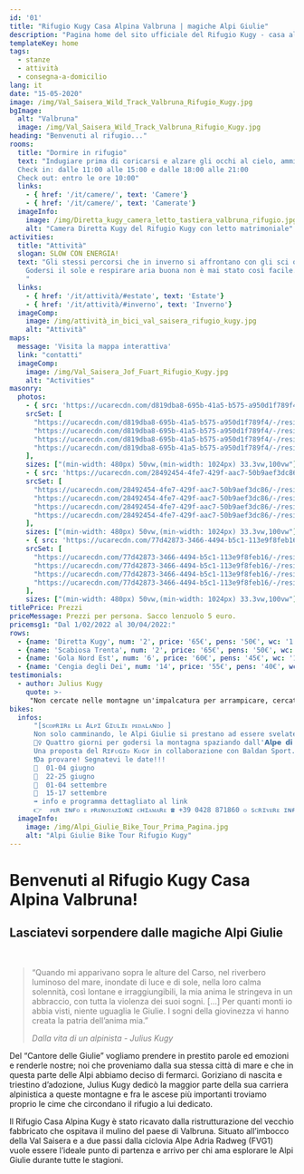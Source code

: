 ```yaml
---
id: '01'
title: "Rifugio Kugy Casa Alpina Valbruna | magiche Alpi Giulie"
description: "Pagina home del sito ufficiale del Rifugio Kugy - casa alpina - Valbruna (UD) situato nelle magiche Alpi Giulie"
templateKey: home
tags:
  - stanze
  - attività
  - consegna-a-domicilio
lang: it
date: "15-05-2020"
image: /img/Val_Saisera_Wild_Track_Valbruna_Rifugio_Kugy.jpg
bgImage:
  alt: "Valbruna"
  image: /img/Val_Saisera_Wild_Track_Valbruna_Rifugio_Kugy.jpg
heading: "Benvenuti al rifugio..."
rooms:
  title: "Dormire in rifugio"
  text: "Indugiare prima di coricarsi e alzare gli occhi al cielo, ammirare tutte le stelle invisibili dalla città, addormentarsi nel silenzio calmante di un piccolo paese di montagna, risvegliarsi e ricordare che ad aspettarvi lì fuori ci sono la bellezza dei prati fioriti in estate e il candore delle cime innevate durante l’inverno. Questi sono solo alcuni dei motivi che rendono il Rifugio Kugy un luogo speciale dove pernottare. Caratteristica delle nostre stanze è la semplicità. L’assenza di televisori e musica in sottofondo è una nostra scelta consapevole che vi consentirà di ritrovare il piacere del silenzio e il calore dello stare in compagnia.
  Check in: dalle 11:00 alle 15:00 e dalle 18:00 alle 21:00
  Check out: entro le ore 10:00"
  links:
    - { href: '/it/camere/', text: 'Camere'}
    - { href: '/it/camere/', text: 'Camerate'}
  imageInfo:
    image: /img/Diretta_kugy_camera_letto_tastiera_valbruna_rifugio.jpg
    alt: "Camera Diretta Kugy del Rifugio Kugy con letto matrimoniale"
activities:
  title: "Attività"
  slogan: SLOW CON ENERGIA!
  text: "Gli stessi percorsi che in inverno si affrontano con gli sci o con le ciaspole, in estate si trasformano in sentieri perfetti per il trekking, il nordic walking o la mountain bike.
    Godersi il sole e respirare aria buona non è mai stato così facile.
    "
  links:
    - { href: '/it/attività/#estate', text: 'Estate'}
    - { href: '/it/attività/#inverno', text: 'Inverno'}
  imageComp:
    image: /img/attività_in_bici_val_saisera_rifugio_kugy.jpg
    alt: "Attività"
maps:
  message: 'Visita la mappa interattiva'
  link: "contatti"
  imageComp:
    image: /img/Val_Saisera_Jof_Fuart_Rifugio_Kugy.jpg
    alt: "Activities"
masonry:
  photos:
    - { src: 'https://ucarecdn.com/d819dba8-695b-41a5-b575-a950d1f789f4/camerata_Rifugio_Kugy.jpg',
    srcSet: [
      "https://ucarecdn.com/d819dba8-695b-41a5-b575-a950d1f789f4/-/resize/500x/ 500w",
      "https://ucarecdn.com/d819dba8-695b-41a5-b575-a950d1f789f4/-/resize/800x/ 800w",
      "https://ucarecdn.com/d819dba8-695b-41a5-b575-a950d1f789f4/-/resize/1024x/ 1024w",
      "https://ucarecdn.com/d819dba8-695b-41a5-b575-a950d1f789f4/-/resize/1200x/ 1200w"
    ],
    sizes: ["(min-width: 480px) 50vw,(min-width: 1024px) 33.3vw,100vw"], width: 4, height: 3, link: '/it/camere/#bigrooms', alt: 'camerata', title: 'La camerata' }
    - { src: 'https://ucarecdn.com/28492454-4fe7-429f-aac7-50b9aef3dc86/camera_6_persone_Rifugio_Kugy.jpg',
    srcSet: [
      "https://ucarecdn.com/28492454-4fe7-429f-aac7-50b9aef3dc86/-/resize/500x/ 500w",
      "https://ucarecdn.com/28492454-4fe7-429f-aac7-50b9aef3dc86/-/resize/800x/ 800w",
      "https://ucarecdn.com/28492454-4fe7-429f-aac7-50b9aef3dc86/-/resize/1024x/ 1024w",
      "https://ucarecdn.com/28492454-4fe7-429f-aac7-50b9aef3dc86/-/resize/1200x/ 1200w"
    ],
    sizes: ["(min-width: 480px) 50vw,(min-width: 1024px) 33.3vw,100vw"], width: 4, height: 3, link: '/it/camere/#rooms', alt: 'Camera 6 persone', title: 'Camera 6 persone' }
    - { src: 'https://ucarecdn.com/77d42873-3466-4494-b5c1-113e9f8feb16/Diretta_kugy_camera_armadio_legno_valbruna_rifugio_up.jpg',
    srcSet: [
      "https://ucarecdn.com/77d42873-3466-4494-b5c1-113e9f8feb16/-/resize/500x/ 500w",
      "https://ucarecdn.com/77d42873-3466-4494-b5c1-113e9f8feb16/-/resize/800x/ 800w",
      "https://ucarecdn.com/77d42873-3466-4494-b5c1-113e9f8feb16/-/resize/1024x/ 1024w",
      "https://ucarecdn.com/77d42873-3466-4494-b5c1-113e9f8feb16/-/resize/1200x/ 1200w"
    ],
    sizes: ["(min-width: 480px) 50vw,(min-width: 1024px) 33.3vw,100vw"], width: 4, height: 3, link: '/it/camere/#rooms', alt: 'Camera 2 persone', title: 'Camera 2 persone' }
titlePrice: Prezzi
priceMessage: Prezzi per persona. Sacco lenzuolo 5 euro.
pricemsg1: "Dal 1/02/2022 al 30/04/2022:"
rows:
  - {name: 'Diretta Kugy', num: '2', price: '65€', pens: '50€', wc: '1', type: 'Matrimoniale (con biancheria inclusa)'}
  - {name: 'Scabiosa Trenta', num: '2', price: '65€', pens: '50€', wc: '1', type: 'Matrimoniale (con biancheria inclusa)'}
  - {name: 'Gola Nord Est', num: '6', price: '60€', pens: '45€', wc: '1', type: 'Castello (obbligatorio sacco lenzuolo)'}
  - {name: 'Cengia degli Dei', num: '14', price: '55€', pens: '40€', wc: '4', type: 'Castello (obbligatorio sacco lenzuolo)'}
testimonials:
  - author: Julius Kugy
    quote: >-
     "Non cercate nelle montagne un'impalcatura per arrampicare, cercate la loro anima."
bikes:
  infos:
      "[sᴄᴏᴘʀɪʀᴇ ʟᴇ Aʟᴘɪ Gɪᴜʟɪᴇ ᴘᴇᴅᴀʟᴀɴᴅᴏ ]
      Non solo camminando, le Alpi Giulie si prestano ad essere svelate anche pedalando... ma senza ammazzarsi di fatica! 😉
      🚵‍♀️ Quattro giorni per godersi la montagna spaziando dall'𝗔𝗹𝗽𝗲 𝗱𝗶 𝗨𝗴𝗼𝘃𝗶𝘇𝘇𝗮 ai 𝗟𝗮𝗴𝗵𝗶 𝗱𝗶 𝗙𝘂𝘀𝗶𝗻𝗲, passando per il 𝗥𝗶𝗳𝘂𝗴𝗶𝗼 𝗚𝗿𝗲𝗴𝗼 e 𝗦𝗲𝗹𝗹𝗮 𝗦𝗼𝗺𝗽𝗱𝗼𝗴𝗻𝗮 in  𝘁𝗿𝗲 𝗲𝘀𝗰𝘂𝗿𝘀𝗶𝗼𝗻𝗶 con 𝗲𝗯𝗶𝗸𝗲 da effettuarsi a inizio e a fine stagione accompagnati da una guida. 🚵‍♂️
      Una proposta del Rɪғᴜɢɪᴏ Kᴜɢʏ in collaborazione con Baldan Sport.
      ❗️Da provare! Segnatevi le date!!!
      📌  01-04 giugno
      📌  22-25 giugno
      📌  01-04 settembre
      📌  15-17 settembre
      ➡️ info e programma dettagliato al link
      👉  ᴘᴇʀ ɪɴғᴏ ᴇ ᴘʀᴇɴᴏᴛᴀᴢɪᴏɴɪ ᴄʜɪᴀᴍᴀʀᴇ ☎️ +39 0428 871860 ᴏ sᴄʀɪᴠᴇʀᴇ ɪɴғᴏ@ʀɪғᴜɢɪᴏᴋᴜɢʏ.ᴄᴏᴍ"
  imageInfo: 
    image: /img/Alpi_Giulie_Bike_Tour_Prima_Pagina.jpg
    alt: "Alpi Giulie Bike Tour Rifugio Kugy"
---
```


# Benvenuti al Rifugio Kugy Casa Alpina Valbruna!
## Lasciatevi sorpendere dalle magiche Alpi Giulie
<br>
<blockquote style="color: gray">
<p>“Quando mi apparivano sopra le alture del Carso, nel riverbero luminoso del mare, inondate di luce e di sole, nella loro calma solennità, così lontane e irraggiungibili, la mia anima le stringeva in un abbraccio, con tutta la violenza dei suoi sogni. [...] Per quanti monti io abbia visti, niente uguaglia le Giulie. I sogni della giovinezza vi hanno creata la patria dell’anima mia.”</p><cite>Dalla vita di un alpinista - Julius Kugy</cite>
</blockquote>

Del “Cantore delle Giulie” vogliamo prendere in prestito parole ed emozioni e renderle nostre; noi che proveniamo dalla sua stessa città di mare e che in questa parte delle Alpi abbiamo deciso di fermarci.
Goriziano di nascita e triestino d’adozione, Julius Kugy dedicò la maggior parte della sua carriera alpinistica a queste montagne e fra le ascese più importanti troviamo proprio le cime che circondano il rifugio a lui dedicato.

Il Rifugio Casa Alpina Kugy è stato ricavato dalla ristrutturazione del vecchio fabbricato che ospitava il mulino del paese di Valbruna. Situato all’imbocco della Val Saisera e a due passi dalla ciclovia Alpe Adria Radweg (FVG1) vuole essere l’ideale punto di partenza e arrivo per chi ama esplorare le Alpi Giulie durante tutte le stagioni.
